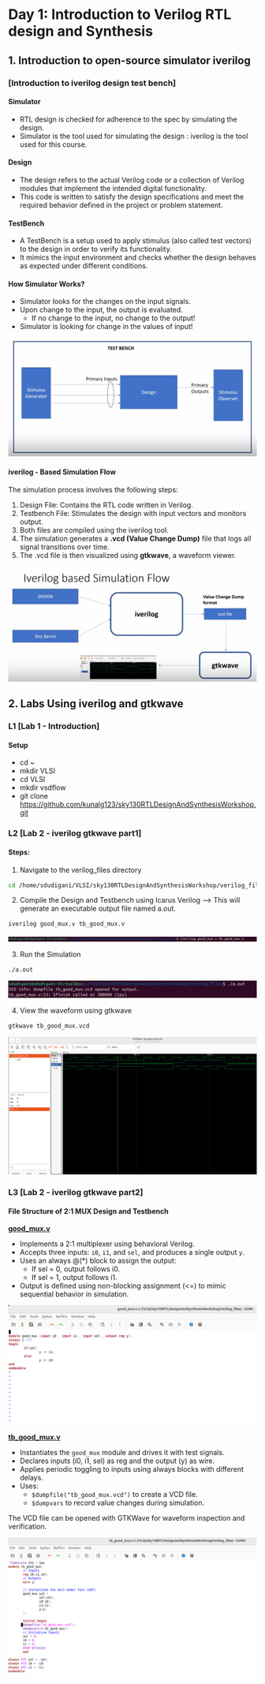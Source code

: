 # Day 1: Introduction to Verilog RTL design and Synthesis

## 1. Introduction to open-source simulator iverilog

### [Introduction to iverilog design test bench]

#### Simulator
- RTL design is checked for adherence to the spec by simulating the design.
- Simulator is the tool used for simulating the design : iverilog is the tool used for this course.

#### Design
- The design refers to the actual Verilog code or a collection of Verilog modules that implement the intended digital functionality.
- This code is written to satisfy the design specifications and meet the required behavior defined in the project or problem statement.

#### TestBench
- A TestBench is a setup used to apply stimulus (also called test vectors) to the design in order to verify its functionality.
- It mimics the input environment and checks whether the design behaves as expected under different conditions.

#### How Simulator Works?
- Simulator looks for the changes on the input signals.
- Upon change to the input, the output is evaluated.
   - If no change to the input, no change to the output!
- Simulator is looking for change in the values of input!

![Alt Text](images/Test_Bench.png)

#### iverilog - Based Simulation Flow
The simulation process involves the following steps:
  1. Design File: Contains the RTL code written in Verilog.
  2. Testbench File: Stimulates the design with input vectors and monitors output.
  3. Both files are compiled using the iverilog tool.
  4. The simulation generates a <strong> .vcd (Value Change Dump)</strong> file that logs all signal transitions over time.
  5. The .vcd file is then visualized using <strong> gtkwave</strong>, a waveform viewer.

![Alt Text](images/iverilog_based_simulation_flow.png)

## 2. Labs Using iverilog and gtkwave

### L1 [Lab 1 - Introduction]
#### Setup
- cd ~
- mkdir VLSI
- cd VLSI
- mkdir vsdflow
- git clone https://github.com/kunalg123/sky130RTLDesignAndSynthesisWorkshop.git

### L2 [Lab 2 - iverilog gtkwave part1]
#### Steps:
1. Navigate to the verilog_files directory
```bash
cd /home/sdudigani/VLSI/sky130RTLDesignAndSynthesisWorkshop/verilog_files
```

2. Compile the Design and Testbench using Icarus Verilog --> This will generate an executable output file named a.out.
```bash
iverilog good_mux.v tb_good_mux.v
```
![Alt Text](images/passing_rtl_tb_iverilog_simulator.png)

3. Run the Simulation
```bash
./a.out
```
![Alt Text](images/vcd_file_generation.png)

4. View the waveform using gtkwave
```bash
gtkwave tb_good_mux.vcd
```
![Alt Text](images/gtkwave_simulator.png)


### L3 [Lab 2 - iverilog gtkwave part2]
#### File Structure of 2:1 MUX Design and Testbench
<strong> <ins> good_mux.v</ins> </strong>
- Implements a 2:1 multiplexer using behavioral Verilog.
- Accepts three inputs: ```i0```, ```i1```, and ```sel```, and produces a single output ```y```.
- Uses an always @(*) block to assign the output:
   - If sel = 0, output follows i0.
   - If sel = 1, output follows i1.
- Output is defined using non-blocking assignment (<=) to mimic sequential behavior in simulation.

![Alt Text](images/good_mux.png)

<strong> <ins> tb_good_mux.v</ins> </strong>
- Instantiates the ``` good_mux ``` module and drives it with test signals.
- Declares inputs (i0, i1, sel) as reg and the output (y) as wire.
- Applies periodic toggling to inputs using always blocks with different delays.
- Uses:
   - ```$dumpfile("tb_good_mux.vcd")``` to create a VCD file.
   - ```$dumpvars``` to record value changes during simulation.

The VCD file can be opened with GTKWave for waveform inspection and verification.

![Alt Text](images/tb_good_mux.png)

 






